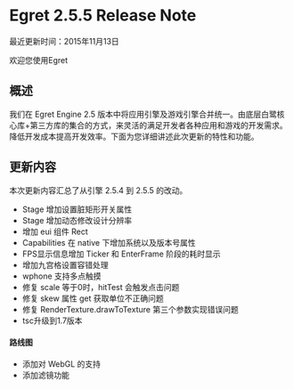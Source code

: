 Egret 2.5.5 Release Note
===============================


最近更新时间：2015年11月13日


欢迎您使用Egret

## 概述

我们在 Egret Engine 2.5 版本中将应用引擎及游戏引擎合并统一。由底层白鹭核心库+第三方库的集合的方式，来灵活的满足开发者各种应用和游戏的开发需求。降低开发成本提高开发效率。下面为您详细讲述此次更新的特性和功能。

## 更新内容

本次更新内容汇总了从引擎 2.5.4 到 2.5.5 的改动。


* Stage 增加设置脏矩形开关属性
* Stage 增加动态修改设计分辨率
* 增加 eui 组件 Rect
* Capabilities 在 native 下增加系统以及版本号属性
* FPS显示信息增加 Ticker 和 EnterFrame 阶段的耗时显示
* 增加九宫格设置容错处理
* wphone 支持多点触摸
* 修复 scale 等于0时，hitTest 会触发点击问题
* 修复 skew 属性 get 获取单位不正确问题
* 修复 RenderTexture.drawToTexture 第三个参数实现错误问题
* tsc升级到1.7版本



#### 路线图
* 添加对 WebGL 的支持
* 添加滤镜功能